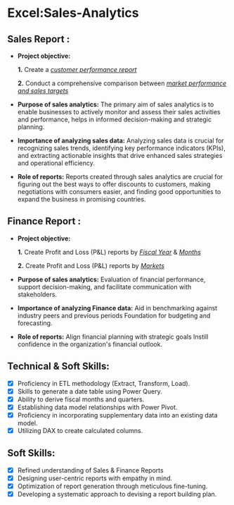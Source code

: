 # Excel:Sales-Analytics
## Sales Report :


- **Project objective:** 

    **1.** Create a _[customer performance report](https://github.com/D-Veenamadhuri/Excel-Sales-Analytics/blob/main/Customer%20Performance%20Report.pdf)_ 

    **2.** Conduct a comprehensive comparison between _[market performance and sales targets](https://github.com/D-Veenamadhuri/Excel-Sales-Analytics/blob/main/Market%20Performance%20vs%20Taget%20Report.pdf)_

- **Purpose of sales analytics:** The primary aim of sales analytics is to enable businesses to actively monitor and assess their sales activities and performance, helps in informed decision-making and strategic planning.

- **Importance of analyzing sales data:** Analyzing sales data is crucial for recognizing sales trends, identifying key performance indicators (KPIs), and extracting actionable insights that drive enhanced sales strategies and operational efficiency.

- **Role of reports:** Reports created through sales analytics are crucial for figuring out the best ways to offer discounts to customers, making negotiations with consumers easier, and finding good opportunities to expand the business in promising countries.


## Finance Report :

- **Project objective:** 

    **1.** Create Profit and Loss (P&L) reports by _[Fiscal Year](https://github.com/D-Veenamadhuri/Excel-Sales-Analytics/blob/main/P%26L%20Statement%20by%20Fiscal%20Year.pdf)_ & _[Months](https://github.com/D-Veenamadhuri/Excel-Sales-Analytics/blob/main/P%26L%20Statement%20by%20Months.pdf)_ 

   **2.** Create Profit and Loss (P&L) reports by _[Markets](https://github.com/D-Veenamadhuri/Excel-Sales-Analytics/blob/main/P%26L%20Statement%20by%20Markets.pdf)_

- **Purpose of sales analytics:** Evaluation of financial performance, support decision-making, and facilitate communication with stakeholders.

- **Importance of analyzing Finance data:** Aid in benchmarking against industry peers and previous periods Foundation for budgeting and forecasting.

- **Role of reports:** Align financial planning with strategic goals Instill confidence in the organization's financial outlook.


## Technical & Soft Skills:
- [x]	Proficiency in ETL methodology (Extract, Transform, Load).
- [x]	Skills to generate a date table using Power Query.
- [x]	Ability to derive fiscal months and quarters.
- [x]	Establishing data model relationships with Power Pivot.
- [x]	Proficiency in incorporating supplementary data into an existing data model.
- [x]	Utilizing DAX to create calculated columns.

## Soft Skills:
- [x]	Refined understanding of Sales & Finance Reports
- [x]	Designing user-centric reports with empathy in mind.
- [x]	Optimization of report generation through meticulous fine-tuning.
- [x]	Developing a systematic approach to devising a report building plan.
